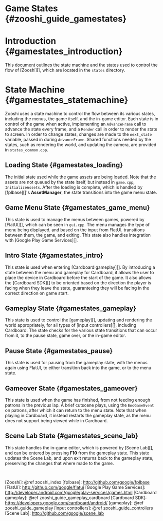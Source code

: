 Game States {#zooshi_guide_gamestates}
===================

# Introduction {#gamestates_introduction}

This document outlines the state machine and the states used to control the
flow of [Zooshi][], which are located in the `states` directory.

# State Machine {#gamestates_statemachine}

Zooshi uses a state machine to control the flow between its various states,
including the menus, the game itself, and the in-game editor. Each state is in
control of the game when active, implementing an `AdvanceFrame` call to
advance the state every frame, and a `Render` call in order to render the
state to screen. In order to change states, changes are made to the
`next_state` variable, passed in during `AdvanceFrame`. Shared functions needed
by the states, such as rendering the world, and updating the camera, are
provided in `states_common.cpp`.

## Loading State {#gamestates_loading}

The initial state used while the game assets are being loaded. Note that the
assets are not queued by the state itself, but instead in `game.cpp`,
`InitializeAssets`. After the loading is complete, which is handled by
[fplbase][]'s **AssetManager**, the state transitions into the game menu state.

## Game Menu State {#gamestates_game_menu}

This state is used to manage the menus between games, powered by [FlatUI][],
which can be seen in `gui.cpp`. The menu manages the type of menu being
displayed, and based on the input from FlatUI, transitions between them, the
game, and exiting. This state also handles integration with
[Google Play Game Services][].

## Intro State {#gamestates_intro}

This state is used when entering [Cardboard gameplay][]. By introducing a state
between the menu and gameplay for Cardboard, it allows the user to place the
device in Cardboard before the start of the game. It also allows the
[Cardboard SDK][] to be oriented based on the direction the player is facing
when they leave the state, guaranteeing they will be facing in the correct
direction on game start.

## Gameplay State {#gamestates_gameplay}

This state is used to control the [gameplay][], updating and rendering the world
appropriately, for all types of [input controllers][], including Cardboard. The
state checks for the various state transitions that can occur from it, to the
pause state, game over, or the in-game editor.

## Pause State {#gamestates_pause}

This state is used for pausing from the gameplay state, with the menus again
using FlatUI, to either transition back into the game, or to the menu state.

## Gameover State {#gamestates_gameover}

This state is used when the game has finished, from not feeding enough patrons
in the previous lap. A brief cutscene plays, using the `EndGameEvent` on
patrons, after which it can return to the menu state. Note that when playing
in Cardboard, it instead restarts the gameplay state, as the menu does not
support being viewed while in Cardboard.

## Scene Lab State {#gamestates_scene_lab}

This state handles the in-game editor, which is powered by [Scene Lab][], and
can be entered by pressing **F10** from the gameplay state. This state updates
the Scene Lab, and upon exit returns back to the gameplay state, preserving
the changes that where made to the game.

<br>

  [Zooshi]: @ref zooshi_index
  [fplbase]: http://github.com/google/fplbase
  [FlatUI]: http://github.com/google/flatui
  [Google Play Game Services]: http://developer.android.com/google/play-services/games.html
  [Cardboard gameplay]: @ref zooshi_guide_gameplay_cardboard
  [Cardboard SDK]: https://developers.google.com/cardboard/android/
  [gameplay]: @ref zooshi_guide_gameplay
  [input controllers]: @ref zooshi_guide_controllers
  [Scene Lab]: http://github.com/google/scene_lab


